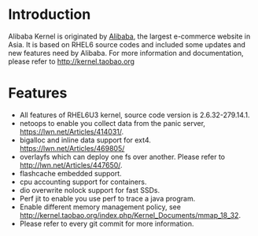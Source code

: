Introduction
============

Alibaba Kernel is originated by [Alibaba](http://en.wikipedia.org/wiki/Alibaba_Group), the largest e-commerce website in Asia. It is based on RHEL6 source codes and included some updates and new features need by Alibaba.
For more information and documentation, please refer to
http://kernel.taobao.org

Features
========

* All features of RHEL6U3 kernel, source code version is 2.6.32-279.14.1.
* netoops to enable you collect data from the panic server, https://lwn.net/Articles/414031/.
* bigalloc and inline data support for ext4. https://lwn.net/Articles/469805/
* overlayfs which can deploy one fs over another. Please refer to http://lwn.net/Articles/447650/.
* flashcache embedded support.
* cpu accounting support for containers.
* dio overwrite nolock support for fast SSDs.
* Perf jit to enable you use perf to trace a java program.
* Enable different memory management policy, see http://kernel.taobao.org/index.php/Kernel_Documents/mmap_18_32.
* Please refer to every git commit for more information.
